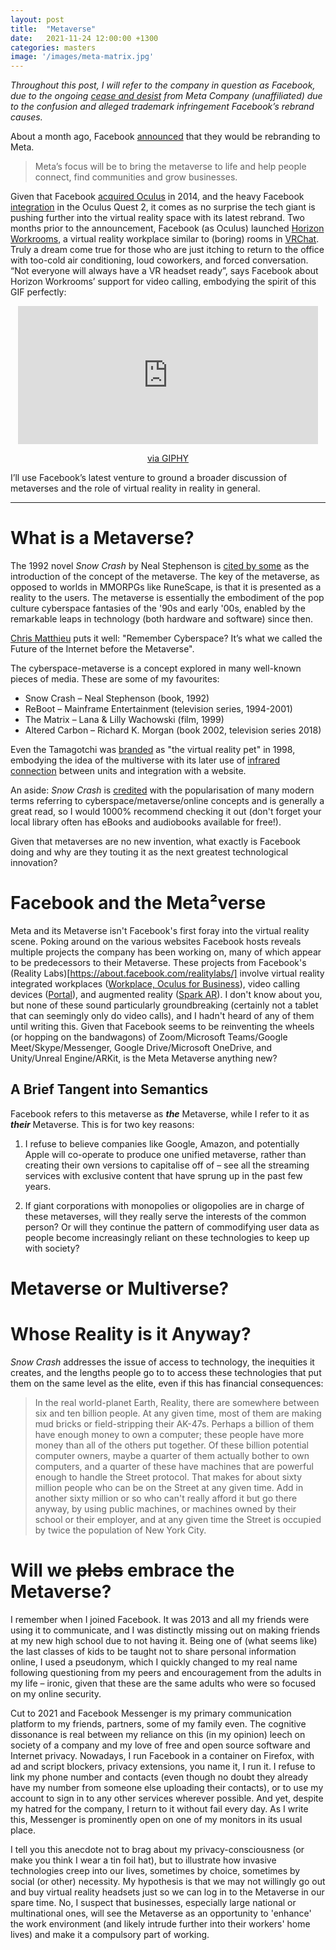 ```yaml
---
layout: post
title:  "Metaverse"
date:   2021-11-24 12:00:00 +1300
categories: masters
image: '/images/meta-matrix.jpg'
---
```


*Throughout this post, I will refer to the company in question as Facebook, due to the ongoing [cease and desist](https://meta.company/) from Meta Company (unaffiliated) due to the confusion and alleged trademark infringement Facebook’s rebrand causes.*

About a month ago, Facebook [announced](https://about.fb.com/news/2021/10/facebook-company-is-now-meta/) that they would be rebranding to Meta.
> Meta’s focus will be to bring the metaverse to life and help people connect, find communities and grow businesses.

Given that Facebook [acquired Oculus](https://about.facebook.com/company-info/) in 2014, and the heavy Facebook [integration](https://support.oculus.com/articles/accounts/facebook-accounts-on-oculus/index-facebook-accounts-on-oculus/) in the Oculus Quest 2, it comes as no surprise the tech giant is pushing further into the virtual reality space with its latest rebrand. Two months prior to the announcement, Facebook (as Oculus) launched [Horizon Workrooms](https://about.fb.com/news/2021/08/introducing-horizon-workrooms-remote-collaboration-reimagined/), a virtual reality workplace similar to (boring) rooms in [VRChat](https://hello.vrchat.com/). Truly a dream come true for those who are just itching to return to the office with too-cold air conditioning, loud coworkers, and forced conversation. “Not everyone will always have a VR headset ready”, says Facebook about Horizon Workrooms’ support for video calling, embodying the spirit of this GIF perfectly:

<div style="margin-left: auto; margin-right: auto; display: block; text-align: center; width: 100%"><iframe src="https://giphy.com/embed/yJu2jIQZgPubm" width="480" height="221" frameBorder="0" class="giphy-embed" allowFullScreen></iframe><p><a href="https://giphy.com/gifs/lucille-bluth-banana-oblivious-yJu2jIQZgPubm">via GIPHY</a></p></div>

<p>I’ll use Facebook’s latest venture to ground a broader discussion of metaverses and the role of virtual reality in reality in general.</p>

---

# What is a Metaverse?
The 1992 novel *Snow Crash* by Neal Stephenson is [cited by some](https://heinonline.org/HOL/P?h=hein.journals/nyls49&i=93) as the introduction of the concept of the metaverse. The key of the metaverse, as opposed to worlds in MMORPGs like RuneScape, is that it is presented as a reality to the users. The metaverse is essentially the embodiment of the pop culture cyberspace fantasies of the '90s and early '00s, enabled by the remarkable leaps in technology (both hardware and software) since then.

[Chris Matthieu](https://medium.com/metaverses/remember-cyberspace-its-what-we-called-the-future-of-the-internet-before-the-metaverse-9be03a83122e) puts it well: "Remember Cyberspace? It’s what we called the Future of the Internet before the Metaverse".

The cyberspace-metaverse is a concept explored in many well-known pieces of media. These are some of my favourites:

* Snow Crash – Neal Stephenson (book, 1992)
* ReBoot – Mainframe Entertainment (television series, 1994-2001)
* The Matrix – Lana & Lilly Wachowski (film, 1999)
* Altered Carbon – Richard K. Morgan (book 2002, television series 2018)

Even the Tamagotchi was [branded](https://web.archive.org/web/19980709195449/http://www.bandai.com/pressroom/98tama.html) as "the virtual reality pet" in 1998, embodying the idea of the multiverse with its later use of [infrared connection](https://web.archive.org/web/20040703145011/http://tamagotchi.com/news/news.cfm?wn_id=71) between units and integration with a website.

An aside: *Snow Crash* is [credited](https://doi.org/10.1016/j.ijhcs.2003.12.014) with the popularisation of many modern terms referring to cyberspace/metaverse/online concepts and is generally a great read, so I would 1000% recommend checking it out (don't forget your local library often has eBooks and audiobooks available for free!).

Given that metaverses are no new invention, what exactly is Facebook doing and why are they touting it as the next greatest technological innovation?

# Facebook and the Meta&#xB2;verse

Meta and its Metaverse isn't Facebook's first foray into the virtual reality scene. Poking around on the various websites Facebook hosts reveals multiple projects the company has been working on, many of which appear to be predecessors to their Metaverse. These projects from Facebook's (Reality Labs)[https://about.facebook.com/realitylabs/] involve virtual reality integrated workplaces ([Workplace, Oculus for Business](https://tech.fb.com/the-future-of-work-and-the-next-computing-platform/)), video calling devices ([Portal](https://portal.facebook.com/nz/)), and augmented reality ([Spark AR](https://sparkar.facebook.com/ar-studio/)). I don't know about you, but none of these sound particularly groundbreaking (certainly not a tablet that can seemingly only do video calls), and I hadn't heard of any of them until writing this. Given that Facebook seems to be reinventing the wheels (or hopping on the bandwagons) of Zoom/Microsoft Teams/Google Meet/Skype/Messenger, Google Drive/Microsoft OneDrive, and Unity/Unreal Engine/ARKit, is the Meta Metaverse anything new?

## A Brief Tangent into Semantics

Facebook refers to this metaverse as ***the*** Metaverse, while I refer to it as ***their*** Metaverse. This is for two key reasons:

1. I refuse to believe companies like Google, Amazon, and potentially Apple will co-operate to produce one unified metaverse, rather than creating their own versions to capitalise off of – see all the streaming services with exclusive content that have sprung up in the past few years.

1. If giant corporations with monopolies or oligopolies are in charge of these metaverses, will they really serve the interests of the common person? Or will they continue the pattern of commodifying user data as people become increasingly reliant on these technologies to keep up with society?

# Metaverse or Multiverse?

# Whose Reality is it Anyway?

*Snow Crash* addresses the issue of access to technology, the inequities it creates, and the lengths people go to to access these technologies that put them on the same level as the elite, even if this has financial consequences:
> In the real world-planet Earth, Reality, there are somewhere between six and ten billion people.  At any given time, most of them are making mud bricks or field-stripping their AK-47s.  Perhaps a billion of them have enough money to own a computer; these people have more money than all of the others put together.  Of these billion potential computer owners, maybe a quarter of them actually bother to own computers, and a quarter of these have machines that are powerful enough to handle the Street protocol.  That makes for about sixty million people who can be on the Street at any given time.  Add in another sixty million or so who can't really afford it but go there anyway, by using public machines, or machines owned by their school or their employer, and at any given time the Street is occupied by twice the population of New York City.

# Will we ~~plebs~~ embrace the Metaverse?

I remember when I joined Facebook. It was 2013 and all my friends were using it to communicate, and I was distinctly missing out on making friends at my new high school due to not having it. Being one of (what seems like) the last classes of kids to be taught not to share personal information online, I used a pseudonym, which I quickly changed to my real name following questioning from my peers and encouragement from the adults in my life – ironic, given that these are the same adults who were so focused on my online security.

Cut to 2021 and Facebook Messenger is my primary communication platform to my friends, partners, some of my family even. The cognitive dissonance is real between my reliance on this (in my opinion) leech on society of a company and my love of free and open source software and Internet privacy. Nowadays, I run Facebook in a container on Firefox, with ad and script blockers, privacy extensions, you name it, I run it. I refuse to link my phone number and contacts (even though no doubt they already have my number from someone else uploading their contacts), or to use my account to sign in to any other services wherever possible. And yet, despite my hatred for the company, I return to it without fail every day. As I write this, Messenger is prominently open on one of my monitors in its usual place.

I tell you this anecdote not to brag about my privacy-consciousness (or make you think I wear a tin foil hat), but to illustrate how invasive technologies creep into our lives, sometimes by choice, sometimes by social (or other) necessity. My hypothesis is that we may not willingly go out and buy virtual reality headsets just so we can log in to the Metaverse in our spare time. No, I suspect that businesses, especially large national or multinational ones, will see the Metaverse as an opportunity to 'enhance' the work environment (and likely intrude further into their workers' home lives) and make it a compulsory part of working.
